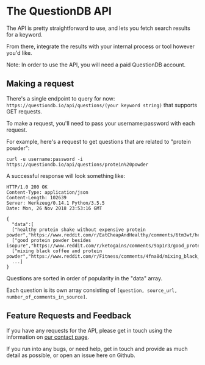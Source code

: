 The QuestionDB API
====================

The API is pretty straightforward to use, and lets you fetch search results for a keyword. 

From there, integrate the results with your internal process or tool however you'd like.

Note: In order to use the API, you will need a paid QuestionDB account.

Making a request
----------------
There's a single endpoint to query for now: `https://questiondb.io/api/questions/(your keyword string)` that supports GET requests.

To make a request, you'll need to pass your username:password with each request.

For example, here's a request to get questions that are related to "protein powder":

```shell
curl -u username:password -i https://questiondb.io/api/questions/protein%20powder
```

A successful response will look something like:

```
HTTP/1.0 200 OK
Content-Type: application/json
Content-Length: 102639
Server: Werkzeug/0.14.1 Python/3.5.5
Date: Mon, 26 Nov 2018 23:53:16 GMT

{
  "data":[
  ["healthy protein shake without expensive protein powder","https://www.reddit.com/r/EatCheapAndHealthy/comments/6tm3wt/healthy_protein_shake_without_expensive_protein/","158"],
  ["good protein powder besides isopure","https://www.reddit.com/r/ketogains/comments/9ap1r3/good_protein_powder_besides_isopure_difficulty/","116"],
  ["mixing black coffee and protein powder","https://www.reddit.com/r/Fitness/comments/4fna8d/mixing_black_coffee_and_protein_powder/","110"],
  ...]
}
```

Questions are sorted in order of popularity in the "data" array.

Each question is its own array consisting of `[question, source_url, number_of_comments_in_source]`.

Feature Requests and Feedback
-----------------------------
If you have any requests for the API, please get in touch using the information on [our contact page](https://questiondb.io/contact).

If you run into any bugs, or need help, get in touch and provide as much detail as possible, or open an issue here on Github.
